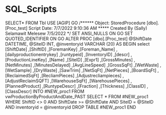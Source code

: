 # SQL_Scripts
SELECT* FROM Tbl
USE [AGIP]
GO
/****** Object:  StoredProcedure [dbo].[Proc_test]    Script Date: 7/7/2022 9:10:36 AM *****
Created By  (Sally) Selamawit Melesew
			7/5/2022
*/
SET ANSI_NULLS ON
GO
SET QUOTED_IDENTIFIER ON
GO
ALTER PROC [dbo].[Proc_test]
		@ShiftDate DATETIME,
		@SiteID	   INT,
		@inventoryid VARCHAR (20) 
AS
BEGIN 
		select  [ShiftDate]
			  ,[ShiftID]
			  ,[ForemanKey]
			  ,[Foreman_Name]
			  ,[dailyproductionentrykey]
			  ,[runtypeid]
			  ,[InventoryID]
			  ,[descr]
			  ,[ProductionLineKey]
			  ,[Name]
			  ,[SiteID]
			  ,[Expr1]
			  ,[GrossMinutes]
			  ,[NetMinutes]
			  ,[MinutesDelayed]
			  ,[AvgLineSpeed]
			  ,[GrossSqFt]
			  ,[WetWaste]
			  ,[WetSample]
			  ,[DryWaste]
			  ,[SawTrim]
			  ,[NetSqFt]
			  ,[NetPieces]
			  ,[BoardSqFt]
			  ,[ReclaimedSqFt]
			  ,[RecliamPieces]
			  ,[Adjustrecliampieces]
			  ,[AdjustReclaimSQFT]
			  ,[WarehouseSqFt]
			  ,[WarehousePieces]
			  ,[PlannedProduct]
			  ,[RuntypeDescr]
			  ,[Fraction]
			  ,[Thickness]
			  ,[ClassID]
			  ,[ClassDescr] 
INTO		#NEW_proc1
FROM		vwProductionByProductAndDate_PAST 
SELECT		* 
FROM		#NEW_proc1
WHERE		ShiftID <> 0
  AND		ShiftDate >= @ShiftDate
  AND		SiteID = @SiteID
  AND		inventoryid = @inventoryid
DROP TABLE	#NEW_proc1
END

